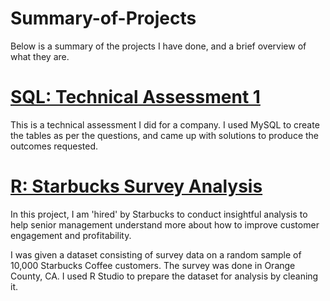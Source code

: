 # Summary-of-Projects
Below is a summary of the projects I have done, and a brief overview of what they are.


# [SQL: Technical Assessment 1](https://github.com/michelleng95/SQL-Assessment-1)
This is a technical assessment I did for a company.
I used MySQL to create the tables as per the questions, and came up with solutions to produce the outcomes requested.

# [R: Starbucks Survey Analysis](https://github.com/michelleng95/R-Starbucks-Survey-Analysis)
In this project, I am 'hired' by Starbucks to conduct insightful analysis to help senior
management understand more about how to improve customer engagement and profitability.

I was given a dataset consisting of survey data on a random sample of 10,000 Starbucks Coffee customers. The survey was done in Orange County, CA.
I used R Studio to prepare the dataset for analysis by cleaning it.
